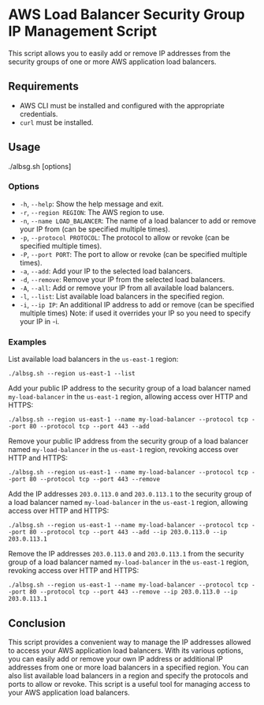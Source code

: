 # AWS Load Balancer Security Group IP Management Script

This script allows you to easily add or remove IP addresses from the security groups of one or more AWS application load balancers.

## Requirements

- AWS CLI must be installed and configured with the appropriate credentials.
- `curl` must be installed.

## Usage

./albsg.sh [options]


### Options

- `-h`, `--help`: Show the help message and exit.
- `-r`, `--region REGION`: The AWS region to use.
- `-n`, `--name LOAD_BALANCER`: The name of a load balancer to add or remove your IP from (can be specified multiple times).
- `-p`, `--protocol PROTOCOL`: The protocol to allow or revoke (can be specified multiple times).
- `-P`, `--port PORT`: The port to allow or revoke (can be specified multiple times).
- `-a`, `--add`: Add your IP to the selected load balancers.
- `-d`, `--remove`: Remove your IP from the selected load balancers.
- `-A`, `--all`: Add or remove your IP from all available load balancers.
- `-l`, `--list`: List available load balancers in the specified region.
- `-i`, `--ip IP`: An additional IP address to add or remove (can be specified multiple times) Note: if used it overrides your IP so you need to specify your IP in -i.

### Examples

List available load balancers in the `us-east-1` region:

`./albsg.sh --region us-east-1 --list`


Add your public IP address to the security group of a load balancer named `my-load-balancer` in the `us-east-1` region, allowing access over HTTP and HTTPS:

`./albsg.sh --region us-east-1 --name my-load-balancer --protocol tcp --port 80 --protocol tcp --port 443 --add`


Remove your public IP address from the security group of a load balancer named `my-load-balancer` in the `us-east-1` region, revoking access over HTTP and HTTPS:

`./albsg.sh --region us-east-1 --name my-load-balancer --protocol tcp --port 80 --protocol tcp --port 443 --remove`


Add the IP addresses `203.0.113.0` and `203.0.113.1` to the security group of a load balancer named `my-load-balancer` in the `us-east-1` region, allowing access over HTTP and HTTPS:

`./albsg.sh --region us-east-1 --name my-load-balancer --protocol tcp --port 80 --protocol tcp --port 443 --add --ip 203.0.113.0 --ip 203.0.113.1`


Remove the IP addresses `203.0.113.0` and `203.0.113.1` from the security group of a load balancer named `my-load-balancer` in the `us-east-1` region, revoking access over HTTP and HTTPS:

`./albsg.sh --region us-east-1 --name my-load-balancer --protocol tcp --port 80 --protocol tcp --port 443 --remove --ip 203.0.113.0 --ip 203.0.113.1`



## Conclusion

This script provides a convenient way to manage the IP addresses allowed to access your AWS application load balancers. With its various options, you can easily add or remove your own IP address or additional IP addresses from one or more load balancers in a specified region. You can also list available load balancers in a region and specify the protocols and ports to allow or revoke. This script is a useful tool for managing access to your AWS application load balancers.